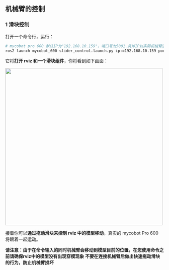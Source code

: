 ## 机械臂的控制

### 1 滑块控制

打开一个命令行，运行：

```bash
# mycobot pro 600 默认IP为"192.168.10.159"，端口号为5001.具体IP以实际机械臂连接的网络为准.
ros2 launch mycobot_600 slider_control.launch.py ip:=192.168.10.159 port:=5001
```

它将**打开 rviz 和一个滑块组件**，你将看到如下画面：

<img src =../../../resourse/12-ApplicationBaseROS/600_ros2_slider.png
width ="500"  align = "center">

接着你可以**通过拖动滑块来控制 rviz 中的模型移动**。真实的 mycobot Pro 600 将跟着一起运动。

**请注意：由于在命令输入的同时机械臂会移动到模型目前的位置，在您使用命令之前请确保rviz中的模型没有出现穿模现象**
**不要在连接机械臂后做出快速拖动滑块的行为，防止机械臂损坏**
